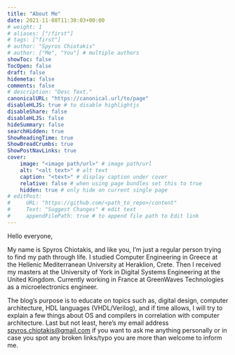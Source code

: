 ```yaml
---
title: "About Me"
date: 2021-11-08T11:30:03+00:00
# weight: 1
# aliases: ["/first"]
# tags: ["first"]
# author: "Spyros Chiotakis"
# author: ["Me", "You"] # multiple authors
showToc: false
TocOpen: false
draft: false
hidemeta: false
comments: false
# description: "Desc Text."
canonicalURL: "https://canonical.url/to/page"
disableHLJS: true # to disable highlightjs
disableShare: false
disableHLJS: false
hideSummary: false
searchHidden: true
ShowReadingTime: true
ShowBreadCrumbs: true
ShowPostNavLinks: true
cover:
    image: "<image path/url>" # image path/url
    alt: "<alt text>" # alt text
    caption: "<text>" # display caption under cover
    relative: false # when using page bundles set this to true
    hidden: true # only hide on current single page
# editPost:
#     URL: "https://github.com/<path_to_repo>/content"
#     Text: "Suggest Changes" # edit text
#     appendFilePath: true # to append file path to Edit link
---
```


Hello everyone,

My name is Spyros Chiotakis, and like you, I’m just a regular person trying to find my path through life. I studied Computer Engineering in Greece at the Hellenic Mediterranean University at Heraklion, Crete. Then I received my masters at the University of York in Digital Systems Engineering at the United Kingdom. Currently working in France at GreenWaves Technologies as a microelectronics engineer.

The blog’s purpose is to educate on topics such as, digital design, computer architecture, HDL languages (VHDL/Verilog), and if time allows, I will try to explain a few things about OS and compilers in correlation with computer architecture.
Last but not least, here’s my email address spyros.chiotakis@gmail.com if you want to ask me anything personally or in case you spot any broken links/typo you are more than welcome to inform me.
